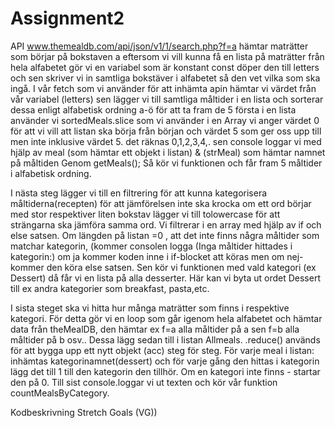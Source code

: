 # Assignment2

API www.themealdb.com/api/json/v1/1/search.php?f=a hämtar maträtter som börjar på bokstaven a
eftersom vi vill kunna få en lista på maträtter från hela alfabetet gör vi en variabel som är konstant
const döper den till letters och sen skriver vi in samtliga bokstäver i alfabetet så den vet vilka som ska ingå.
I vår fetch som vi använder för att inhämta apin hämtar vi värdet från vår variabel (letters)
sen lägger vi till samtliga måltider i en lista och sorterar dessa enligt alfabetisk ordning a-ö
för att ta fram de 5 första i en lista använder vi sortedMeals.slice som vi använder i en Array vi anger
värdet 0 för att vi vill att listan ska börja från början och värdet 5 som ger oss upp till men inte inklusive värdet 5.
det räknas 0,1,2,3,4,.
sen console loggar vi med hjälp av meal (som hämtar ett objekt i listan) & (strMeal) som hämtar namnet på måltiden
Genom getMeals(); Så kör vi funktionen och får fram 5 måltider i alfabetisk ordning.

I nästa steg lägger vi till en filtrering för att kunna kategorisera måltiderna(recepten)
för att jämförelsen inte ska krocka om ett ord börjar med stor respektiver liten bokstav lägger vi till tolowercase
för att strängarna ska jämföra samma ord.
Vi filtrerar i en array med hjälp av if och else satsen. Om längden på listan =0 , att det inte finns några måltider som matchar
kategorin, (kommer consolen logga (Inga måltider hittades i kategorin:)
om ja kommer koden inne i if-blocket att köras men om nej- kommer den köra else satsen.
Sen kör vi funktionen med vald kategori (ex Dessert) då får vi en lista på alla desserter.
Här kan vi byta ut ordet Dessert till ex andra kategorier som breakfast, pasta,etc.

I sista steget ska vi hitta hur många maträtter som finns i respektive kategori. För detta gör vi en loop som
går igenom hela alfabetet och hämtar data från theMealDB, den hämtar ex f=a alla måltider på a sen f=b alla måltider på b osv..
Dessa lägg sedan till i listan Allmeals.
.reduce() används för att bygga upp ett nytt objekt (acc) steg för steg. För varje meal i listan: inhämtas kategorinamnet(dessert)
och för varje gång den hittas i kategorin lägg det till 1 till den kategorin den tillhör. Om en kategori inte finns - startar den på 0.
Till sist console.loggar vi ut texten och kör vår funktion countMealsByCategory.


Kodbeskrivning Stretch Goals (VG))


